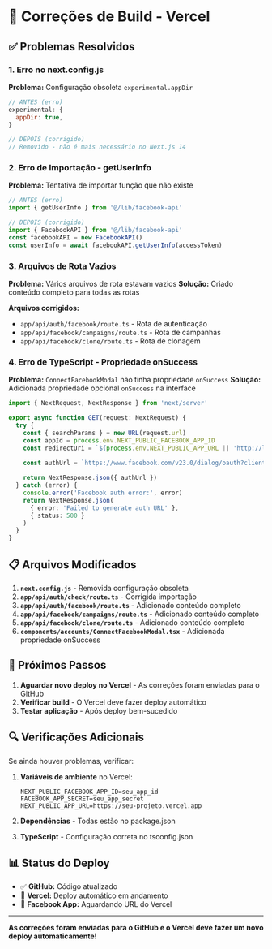 # 🔧 Correções de Build - Vercel

## ✅ Problemas Resolvidos

### **1. Erro no next.config.js**
**Problema:** Configuração obsoleta `experimental.appDir`
```javascript
// ANTES (erro)
experimental: {
  appDir: true,
}

// DEPOIS (corrigido)
// Removido - não é mais necessário no Next.js 14
```

### **2. Erro de Importação - getUserInfo**
**Problema:** Tentativa de importar função que não existe
```typescript
// ANTES (erro)
import { getUserInfo } from '@/lib/facebook-api'

// DEPOIS (corrigido)
import { FacebookAPI } from '@/lib/facebook-api'
const facebookAPI = new FacebookAPI()
const userInfo = await facebookAPI.getUserInfo(accessToken)
```

### **3. Arquivos de Rota Vazios**
**Problema:** Vários arquivos de rota estavam vazios
**Solução:** Criado conteúdo completo para todas as rotas

**Arquivos corrigidos:**
- `app/api/auth/facebook/route.ts` - Rota de autenticação
- `app/api/facebook/campaigns/route.ts` - Rota de campanhas
- `app/api/facebook/clone/route.ts` - Rota de clonagem

### **4. Erro de TypeScript - Propriedade onSuccess**
**Problema:** `ConnectFacebookModal` não tinha propriedade `onSuccess`
**Solução:** Adicionada propriedade opcional `onSuccess` na interface

```typescript
import { NextRequest, NextResponse } from 'next/server'

export async function GET(request: NextRequest) {
  try {
    const { searchParams } = new URL(request.url)
    const appId = process.env.NEXT_PUBLIC_FACEBOOK_APP_ID
    const redirectUri = `${process.env.NEXT_PUBLIC_APP_URL || 'http://localhost:3000'}/api/auth/callback/facebook`
    
    const authUrl = `https://www.facebook.com/v23.0/dialog/oauth?client_id=${appId}&redirect_uri=${encodeURIComponent(redirectUri)}&scope=ads_management,business_management,pages_show_list,pages_read_engagement,public_profile,email&response_type=code`

    return NextResponse.json({ authUrl })
  } catch (error) {
    console.error('Facebook auth error:', error)
    return NextResponse.json(
      { error: 'Failed to generate auth URL' },
      { status: 500 }
    )
  }
}
```

## 📋 Arquivos Modificados

1. **`next.config.js`** - Removida configuração obsoleta
2. **`app/api/auth/check/route.ts`** - Corrigida importação
3. **`app/api/auth/facebook/route.ts`** - Adicionado conteúdo completo
4. **`app/api/facebook/campaigns/route.ts`** - Adicionado conteúdo completo
5. **`app/api/facebook/clone/route.ts`** - Adicionado conteúdo completo
6. **`components/accounts/ConnectFacebookModal.tsx`** - Adicionada propriedade onSuccess

## 🚀 Próximos Passos

1. **Aguardar novo deploy no Vercel** - As correções foram enviadas para o GitHub
2. **Verificar build** - O Vercel deve fazer deploy automático
3. **Testar aplicação** - Após deploy bem-sucedido

## 🔍 Verificações Adicionais

Se ainda houver problemas, verificar:

1. **Variáveis de ambiente** no Vercel:
   ```
   NEXT_PUBLIC_FACEBOOK_APP_ID=seu_app_id
   FACEBOOK_APP_SECRET=seu_app_secret
   NEXT_PUBLIC_APP_URL=https://seu-projeto.vercel.app
   ```

2. **Dependências** - Todas estão no package.json
3. **TypeScript** - Configuração correta no tsconfig.json

## 📊 Status do Deploy

- ✅ **GitHub:** Código atualizado
- 🔄 **Vercel:** Deploy automático em andamento
- 🔄 **Facebook App:** Aguardando URL do Vercel

---

**As correções foram enviadas para o GitHub e o Vercel deve fazer um novo deploy automaticamente!** 